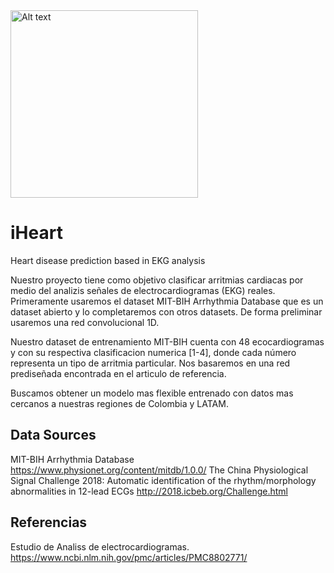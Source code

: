 
<img src="https://2.bp.blogspot.com/-y1hgL4zvQ-I/UObNXHSIHuI/AAAAAAAAAEk/4sTgpLCQF9k/s1600/ecg+black.gif" alt="Alt text" style="width: 300px;">

# iHeart
Heart disease prediction based in EKG analysis

Nuestro proyecto tiene como objetivo clasificar arritmias cardiacas por medio del analizis señales de electrocardiogramas (EKG) reales.  Primeramente usaremos el dataset MIT-BIH Arrhythmia Database que es un dataset abierto y lo completaremos con otros datasets. De forma preliminar usaremos una red convolucional 1D. 

Nuestro dataset de entrenamiento MIT-BIH cuenta con 48 ecocardiogramas y con su respectiva clasificacion numerica [1-4], donde cada número representa un tipo de arritmia particular. Nos basaremos en una red prediseñada encontrada en el articulo de referencia. 

Buscamos obtener un modelo mas flexible entrenado con datos mas cercanos a nuestras regiones de Colombia y LATAM.
## Data Sources
  MIT-BIH Arrhythmia Database 
    https://www.physionet.org/content/mitdb/1.0.0/
  The China Physiological Signal Challenge 2018: Automatic identification of the rhythm/morphology abnormalities in 12-lead ECGs
    http://2018.icbeb.org/Challenge.html

## Referencias 
Estudio de Analiss de electrocardiogramas.
https://www.ncbi.nlm.nih.gov/pmc/articles/PMC8802771/
